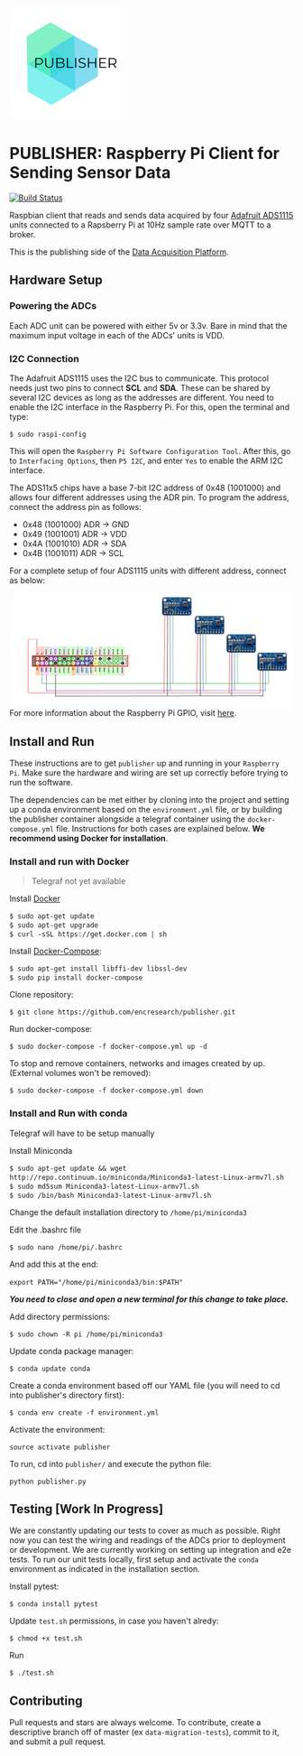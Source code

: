 ![PUBLISHER](./docs/images/publisher_logo.png)
# PUBLISHER: Raspberry Pi Client for Sending Sensor Data
[![Build Status](https://travis-ci.org/encresearch/publisher.svg?branch=master)](https://travis-ci.org/encresearch/publisher)

Raspbian client that reads and sends data acquired by four [Adafruit ADS1115](https://learn.adafruit.com/adafruit-4-channel-adc-breakouts/overview) units connected to a Rapsberry Pi at 10Hz sample rate over MQTT to a broker. 

This is the publishing side of the [Data Acquisition Platform](https://github.com/encresearch/data-assimilation-system).

## Hardware Setup

### Powering the ADCs
Each ADC unit can be powered with either 5v or 3.3v. Bare in mind that the maximum input voltage in each of the ADCs' units is VDD.

### I2C Connection
The Adafruit ADS1115 uses the I2C bus to communicate. This protocol needs just two pins to connect **SCL** and **SDA**. These can be shared by several I2C devices as long as the addresses are different. You need to enable the I2C interface in the Raspberry Pi. For this, open the terminal and type:

```
$ sudo raspi-config
```

This will open the ```Raspberry Pi Software Configuration Tool```. After this, go to ```Interfacing Options```, then ```P5 I2C```, and enter ```Yes``` to enable the ARM I2C interface.

The ADS11x5 chips have a base 7-bit I2C address of 0x48 (1001000) and allows four different addresses using the ADR pin. To program the address, connect the address pin as follows:
* 0x48 (1001000) ADR -> GND
* 0x49 (1001001) ADR -> VDD
* 0x4A (1001010) ADR -> SDA
* 0x4B (1001011) ADR -> SCL

For a complete setup of four ADS1115 units with different address, connect as below:

![ADS1115 Wiring Diagram](./docs/images/wiring.png)
For more information about the Raspberry Pi GPIO, visit [here](https://www.raspberrypi.org/documentation/usage/gpio/).

## Install and Run 
These instructions are to get ```publisher``` up and running in your ```Raspberry Pi```. Make sure the hardware and wiring are set up correctly before trying to run the software.

The dependencies can be met either by cloning into the project and setting up a conda environment based on the ```environment.yml``` file, or by building the publisher container alongside a telegraf container using the ```docker-compose.yml``` file. Instructions for both cases are explained below. **We recommend using Docker for installation**.

### Install and run with Docker
> Telegraf not yet available

Install [Docker](https://docs.docker.com/install/)
```
$ sudo apt-get update
$ sudo apt-get upgrade 
$ curl -sSL https://get.docker.com | sh
``` 

Install [Docker-Compose](https://docs.docker.com/compose/install/):

```
$ sudo apt-get install libffi-dev libssl-dev
$ sudo pip install docker-compose
```

Clone repository:

```
$ git clone https://github.com/encresearch/publisher.git
```

Run docker-compose:

```
$ sudo docker-compose -f docker-compose.yml up -d
```

To stop and remove containers, networks and images created by up. (External volumes won't be removed):

```
$ sudo docker-compose -f docker-compose.yml down
```

### Install and Run with conda
Telegraf will have to be setup manually

Install Miniconda

```
$ sudo apt-get update && wget http://repo.continuum.io/miniconda/Miniconda3-latest-Linux-armv7l.sh
$ sudo md5sum Miniconda3-latest-Linux-armv7l.sh
$ sudo /bin/bash Miniconda3-latest-Linux-armv7l.sh
```

Change the default installation directory to ```/home/pi/miniconda3```

Edit the .bashrc file

```
$ sudo nano /home/pi/.bashrc
```

And add this at the end:

```export PATH="/home/pi/miniconda3/bin:$PATH"```

***You need to close and open a new terminal for this change to take place.***

Add directory permissions:

```
$ sudo chown -R pi /home/pi/miniconda3
```

Update conda package manager:

```
$ conda update conda
```

Create a conda environment based off our YAML file (you will need to cd into publisher's directory first):

```
$ conda env create -f environment.yml
```

Activate the environment:

```
source activate publisher
```

To run, cd into ```publisher/``` and execute the python file:

```
python publisher.py
```

## Testing [Work In Progress]
We are constantly updating our tests to cover as much as possible. Right now you can test the wiring and readings of the ADCs prior to deployment or development. We are currently working on setting up integration and e2e tests.
To run our unit tests locally, first setup and activate the ```conda``` environment as indicated in the installation section.

Install pytest:
```
$ conda install pytest
```

Update ```test.sh``` permissions, in case you haven't alredy:
```
$ chmod +x test.sh
```

Run
```
$ ./test.sh
```

## Contributing
Pull requests and stars are always welcome. To contribute, create a descriptive branch off of master (ex ```data-migration-tests```), commit to it, and submit a pull request.
